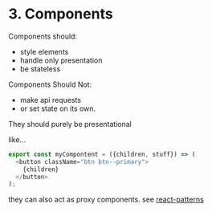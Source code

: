 # 3. Components

Components should:
- style elements
- handle only presentation
- be stateless

Components Should Not:
- make api requests
- or set state on its own.

They should purely be presentational

like...
```js
export const myCompontent = ({children, stuff}) => (
  <button className="btn btn--primary">
    {children}
  </button>
);
```

they can also act as proxy components.
see [react-patterns](https://reactpatterns.com/)